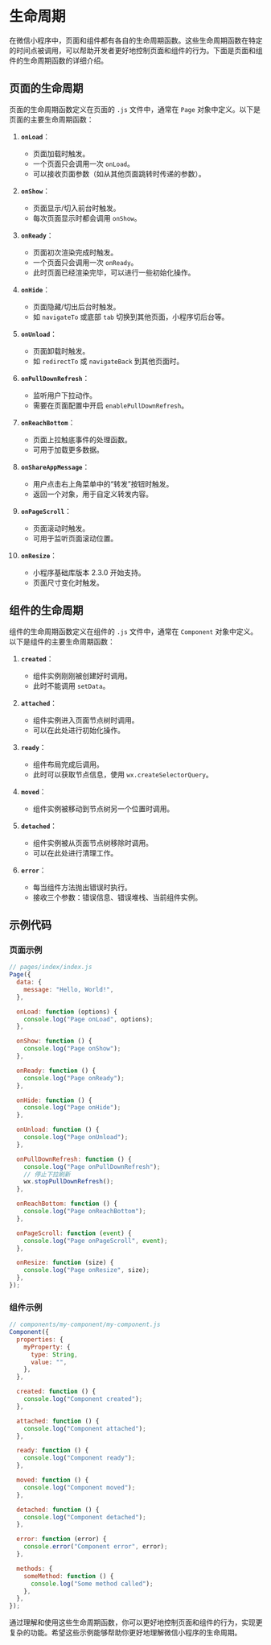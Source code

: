 # 生命周期

在微信小程序中，页面和组件都有各自的生命周期函数。这些生命周期函数在特定的时间点被调用，可以帮助开发者更好地控制页面和组件的行为。下面是页面和组件的生命周期函数的详细介绍。

## 页面的生命周期

页面的生命周期函数定义在页面的 `.js` 文件中，通常在 `Page` 对象中定义。以下是页面的主要生命周期函数：

1. **`onLoad`**：

   - 页面加载时触发。
   - 一个页面只会调用一次 `onLoad`。
   - 可以接收页面参数（如从其他页面跳转时传递的参数）。

2. **`onShow`**：

   - 页面显示/切入前台时触发。
   - 每次页面显示时都会调用 `onShow`。

3. **`onReady`**：

   - 页面初次渲染完成时触发。
   - 一个页面只会调用一次 `onReady`。
   - 此时页面已经渲染完毕，可以进行一些初始化操作。

4. **`onHide`**：

   - 页面隐藏/切出后台时触发。
   - 如 `navigateTo` 或底部 `tab` 切换到其他页面，小程序切后台等。

5. **`onUnload`**：

   - 页面卸载时触发。
   - 如 `redirectTo` 或 `navigateBack` 到其他页面时。

6. **`onPullDownRefresh`**：

   - 监听用户下拉动作。
   - 需要在页面配置中开启 `enablePullDownRefresh`。

7. **`onReachBottom`**：

   - 页面上拉触底事件的处理函数。
   - 可用于加载更多数据。

8. **`onShareAppMessage`**：

   - 用户点击右上角菜单中的“转发”按钮时触发。
   - 返回一个对象，用于自定义转发内容。

9. **`onPageScroll`**：

   - 页面滚动时触发。
   - 可用于监听页面滚动位置。

10. **`onResize`**：
    - 小程序基础库版本 2.3.0 开始支持。
    - 页面尺寸变化时触发。

## 组件的生命周期

组件的生命周期函数定义在组件的 `.js` 文件中，通常在 `Component` 对象中定义。以下是组件的主要生命周期函数：

1. **`created`**：

   - 组件实例刚刚被创建好时调用。
   - 此时不能调用 `setData`。

2. **`attached`**：

   - 组件实例进入页面节点树时调用。
   - 可以在此处进行初始化操作。

3. **`ready`**：

   - 组件布局完成后调用。
   - 此时可以获取节点信息，使用 `wx.createSelectorQuery`。

4. **`moved`**：

   - 组件实例被移动到节点树另一个位置时调用。

5. **`detached`**：

   - 组件实例被从页面节点树移除时调用。
   - 可以在此处进行清理工作。

6. **`error`**：
   - 每当组件方法抛出错误时执行。
   - 接收三个参数：错误信息、错误堆栈、当前组件实例。

## 示例代码

### 页面示例

```javascript
// pages/index/index.js
Page({
  data: {
    message: "Hello, World!",
  },

  onLoad: function (options) {
    console.log("Page onLoad", options);
  },

  onShow: function () {
    console.log("Page onShow");
  },

  onReady: function () {
    console.log("Page onReady");
  },

  onHide: function () {
    console.log("Page onHide");
  },

  onUnload: function () {
    console.log("Page onUnload");
  },

  onPullDownRefresh: function () {
    console.log("Page onPullDownRefresh");
    // 停止下拉刷新
    wx.stopPullDownRefresh();
  },

  onReachBottom: function () {
    console.log("Page onReachBottom");
  },

  onPageScroll: function (event) {
    console.log("Page onPageScroll", event);
  },

  onResize: function (size) {
    console.log("Page onResize", size);
  },
});
```

### 组件示例

```javascript
// components/my-component/my-component.js
Component({
  properties: {
    myProperty: {
      type: String,
      value: "",
    },
  },

  created: function () {
    console.log("Component created");
  },

  attached: function () {
    console.log("Component attached");
  },

  ready: function () {
    console.log("Component ready");
  },

  moved: function () {
    console.log("Component moved");
  },

  detached: function () {
    console.log("Component detached");
  },

  error: function (error) {
    console.error("Component error", error);
  },

  methods: {
    someMethod: function () {
      console.log("Some method called");
    },
  },
});
```

通过理解和使用这些生命周期函数，你可以更好地控制页面和组件的行为，实现更复杂的功能。希望这些示例能够帮助你更好地理解微信小程序的生命周期。
